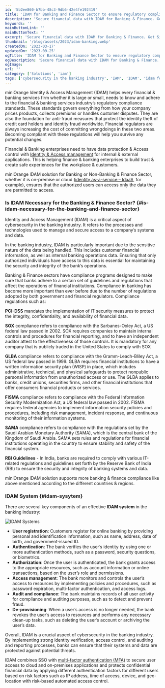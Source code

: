 ```yaml
---
id: '5b2ee860-b7bb-48c3-9db6-42e4fe192419'
title: 'IDAM for Banking and Finance Sector to ensure regulatory compliance'
description: 'Secure financial data with IDAM for Banking & Finance. Get Single Sign-On & Multi-Factor Authentication  for cloud/on-premises apps. Ensure regulatory compliance & data protection.'
keywords: ''
mainButtonLink: ''
mainButtonText: ''
excerpt: 'Secure financial data with IDAM for Banking & Finance. Get Single Sign-On & Multi-Factor Authentication  for cloud/on-premises apps. Ensure regulatory compliance & data protection.'
thumbnail: '/blog/assets/2023/idam-banking.webp'
createdOn: '2023-03-17'
updatedOn: '2023-09-25'
ogTitle: 'IDAM for Banking and Finance Sector to ensure regulatory compliance'
ogDescription: 'Secure financial data with IDAM for Banking & Finance. Get Single Sign-On & Multi-Factor Authentication  for cloud/on-premises apps. Ensure regulatory compliance & data protection.'
ogImage:
url: ''
category: ['Solutions', 'iam']
tags: ['cybersecurity in the banking industry', 'IAM', 'IDAM', 'idam for banking & finance sector', 'Identity & Access management']
---
```


miniOrange Identity & Access Management (IDAM) helps every financial & banking services firm whether it is large or small, needs to know and adhere to the financial & banking services industry’s regulatory compliance standards. These standards govern everything from how your company prices products, collects premiums or handles customer disputes. They are also the foundation for anti-fraud measures that protect the identity theft of credit card holders and identity fraud worldwide. Financial regulators are always increasing the cost of committing wrongdoings in these two areas. Becoming compliant with these regulations will help you survive any potential changes.

Financial & Banking enterprises need to have data protection & Access control with [Identity & Access management](https://blog.miniorange.com/identity-and-access-management-iam-market-after-economic-turndown/) for internal & external applications. This is helping finance & banking enterprises to build trust & create safe experiences for the workplace & customers.

miniOrange IDAM solution for Banking or Non-Banking & Finance Sector, whether it is on-premise or cloud ([identity as-a-service – IdaaS](https://blog.miniorange.com/what-is-identity-as-a-service-idaas/), for example), ensures that the authorized users can access only the data they are permitted to access.

### Is IDAM Necessary for the Banking & Finance Sector? {#is-idam-necessary-for-the-banking-and-finance-sector}

Identity and Access Management (IDAM) is a critical aspect of cybersecurity in the banking industry. It refers to the processes and technologies used to manage and secure access to a company’s systems and data.

In the banking industry, IDAM is particularly important due to the sensitive nature of the data being handled. This includes customer financial information, as well as internal banking operations data. Ensuring that only authorized individuals have access to this data is essential for maintaining the security and integrity of the bank’s operations.

Banking & Finance sectors have  compliance programs designed to make sure that banks adhere to a certain set of guidelines and regulations that affect the operations of financial institutions. Compliance in banking has become more important than ever before due to the number of regulations adopted by both government and financial regulators. Compliance regulations such as:

**PCI-DSS** mandates the implementation of IT security measures to protect the integrity, confidentiality, and availability of financial data.

**SOX** compliance refers to compliance with the Sarbanes-Oxley Act, a US federal law passed in 2002. SOX requires companies to maintain internal controls and procedures for financial reporting, and to have an independent auditor attest to the effectiveness of those controls. It is mandatory for any company that is publicly traded in the United States to comply with SOX

**GLBA** compliance refers to compliance with the Gramm-Leach-Bliley Act, a US federal law passed in 1999. GLBA requires financial institutions to have a written information security plan (WISP) in place, which includes administrative, technical, and physical safeguards to protect nonpublic personal information from unauthorized access or use. The GLBA applies to banks, credit unions, securities firms, and other financial institutions that offer consumers financial products or services.

**FISMA** compliance refers to compliance with the Federal Information Security Modernization Act, a US federal law passed in 2002. FISMA requires federal agencies to implement information security policies and procedures, including risk management, incident response, and continuous monitoring of their information systems.

**SAMA** compliance refers to compliance with the regulations set by the Saudi Arabian Monetary Authority (SAMA), which is the central bank of the Kingdom of Saudi Arabia. SAMA sets rules and regulations for financial institutions operating in the country to ensure stability and safety of the financial system.

**RBI Guidelines** -  In India, banks are required to comply with various IT-related regulations and guidelines set forth by the Reserve Bank of India (RBI) to ensure the security and integrity of banking systems and data.

miniOrange IDAM solution supports more banking & finance compliance like above mentioned according to the different countries & regions.

### IDAM System {#idam-sysytem}

There are several key components of an effective **IDAM system** in the banking industry:

![IDAM Systems](/blog/assets/2023/idam-system.webp)

- **User registration**: Customers register for online banking by providing personal and identification information, such as name, address, date of birth, and government-issued ID.
- **Authentication**: The bank verifies the user’s identity by using one or more authentication methods, such as a password, security questions, or biometrics.
- **Authorization**: Once the user is authenticated, the bank grants access to the appropriate resources, such as account information or online transactions, based on the user’s role and permissions.
- **Access management**: The bank monitors and controls the user’s access to resources by implementing policies and procedures, such as password expiration, multi-factor authentication, and access logs.
- **Audit and compliance**: The bank maintains records of all user activity for compliance and auditing purposes, such as to detect and prevent fraud.
- **De-provisioning**: When a user’s access is no longer needed, the bank revokes the user’s access to resources and performs any necessary clean-up tasks, such as deleting the user’s account or archiving the user’s data.

Overall, IDAM is a crucial aspect of cybersecurity in the banking industry. By implementing strong identity verification, access control, and auditing and reporting processes, banks can ensure that their systems and data are protected against potential threats.

IDAM combines SSO with [multi-factor authentication (MFA)](https://www.miniorange.com/products/multi-factor-authentication-mfa) to secure user access to cloud and on-premises applications and protects confidential financial data by applying different authentication factors for different users based on risk factors such as IP address, time of access, device, and geo-location with risk-based automated access control.